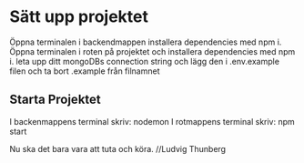 # Sätt upp projektet

Öppna terminalen i backendmappen installera dependencies med npm i.
Öppna terminalen i roten på projektet och installera dependencies med npm i.
leta upp ditt mongoDBs connection string och lägg den i .env.example filen och ta bort .example från filnamnet

## Starta Projektet

I backenmappens terminal skriv: nodemon
I rotmappens terminal skriv: npm start

Nu ska det bara vara att tuta och köra.
//Ludvig Thunberg
